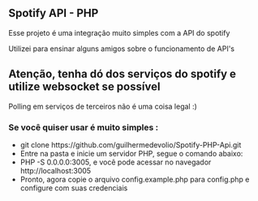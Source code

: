 <h2>Spotify API - PHP</h2>
<p>Esse projeto é uma integração muito simples com a API do spotify</p>
<p>Utilizei para ensinar alguns amigos sobre o funcionamento de API's</p>

<h2> Atenção, tenha dó dos serviços do spotify e utilize websocket se possível </h2>

Polling em serviços de terceiros não é uma coisa legal :)

<h3>Se você quiser usar é muito simples :</h3>
<ul>
    <li>git clone https://github.com/guilhermedevolio/Spotify-PHP-Api.git</li>
    <li>Entre na pasta e inicie um servidor PHP, segue o comando abaixo:</li>
    <li>PHP -S 0.0.0.0:3005, e você pode acessar no navegador http://localhost:3005</li>
    <li>Pronto, agora copie o arquivo config.example.php para config.php e configure com suas credenciais</li>
</ul>
